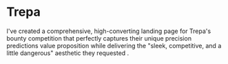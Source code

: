 # Trepa
I've created a comprehensive, high-converting landing page for Trepa's bounty competition that perfectly captures their unique precision predictions value proposition while delivering the "sleek, competitive, and a little dangerous" aesthetic they requested .
